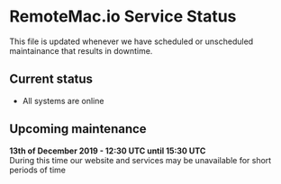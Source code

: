 # RemoteMac.io Service Status

This file is updated whenever we have scheduled or unscheduled maintainance that results in downtime.

## Current status
- All systems are online

## Upcoming maintenance

**13th of December 2019 - 12:30 UTC until 15:30 UTC**  
During this time our website and services may be unavailable for short periods of time
